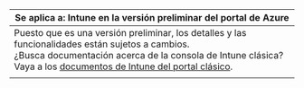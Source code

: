 |Se aplica a: Intune en la versión preliminar del portal de Azure |
|--|
|Puesto que es una versión preliminar, los detalles y las funcionalidades están sujetos a cambios.<br>¿Busca documentación acerca de la consola de Intune clásica? Vaya a los [documentos de Intune del portal clásico](https://docs.microsoft.com/intune-classic/understand-explore/introduction-to-microsoft-intune).|
| |
